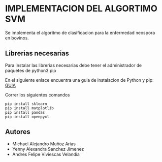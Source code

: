 # IMPLEMENTACION DEL ALGORTIMO SVM
Se implementa el algoritmo de clasificacion para la enfermedad neospora en bovinos.

## Librerias necesarias
Para instalar las librerias necesarias debe tener el administrador de paquetes de python3 pip

En el siguiente enlace encuentra una guia de instalacion de Python y pip: [GUIA](http://ufq.unq.edu.ar/sbg/archivos/guias_talleres/Guia_Instalacion_Python_2020.pdf)

Correr los siguientes comandos

```
pip install sklearn
pip install matplotlib
pip install pandas
pip install openpyxl
```

## Autores

- Michael Alejandro Muñoz Arias
- Yenny Alexandra Sanchez Jimenez
- Andres Felipe Viviescas Velandia